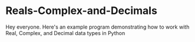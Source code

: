 # Reals-Complex-and-Decimals
Hey everyone. Here's an example program demonstrating how to work with Real, Complex, and Decimal data types in Python
